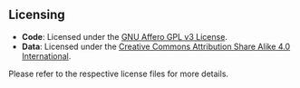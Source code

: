 ## Licensing

- **Code**: Licensed under the [GNU Affero GPL v3 License](./LICENSE).
- **Data**: Licensed under the [Creative Commons Attribution Share Alike 4.0 International](./DATA_LICENSE).

Please refer to the respective license files for more details.
